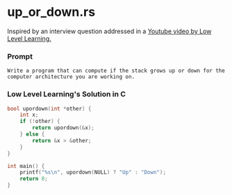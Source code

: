 # up_or_down.rs

Inspired by an interview question addressed in a [Youtube video by Low Level Learning.](https://www.youtube.com/watch?v=V2h_hJ5MSpY)

### Prompt

```
Write a program that can compute if the stack grows up or down for the computer architecture you are working on.
```

### Low Level Learning's Solution in C

``` c
bool upordown(int *other) {
    int x;
    if (!other) {
        return upordown(&x);
    } else {
        return &x > &other;
    }
}

int main() {
    printf("%s\n", upordown(NULL) ? "Up" : "Down");
    return 0;
}
```
